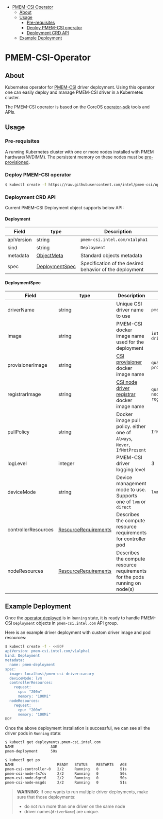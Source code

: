 <!-- TOC -->
- [PMEM-CSI Operator](#pmem-csi-for-kubernetes)
  - [About](#about)
  - [Usage](#usage)
    - [Pre-requisites](#pre-requisites)
    - [Deploy PMEM-CSI operator](#deploy-pmem-csi-operator)
    - [Deployment CRD API](#deployment-crd-api)
  - [Example Deployment](#example-deployment)

<!-- /TOC -->
# PMEM-CSI-Operator

## About

Kubernetes operator for [PMEM-CSI](https://github.com/intel/pmem-csi) driver deployment. Using this operator one can easily deploy and manage PMEM-CSI driver in a Kubernetes cluster.

The PMEM-CSI operator is based on the CoreOS [operator-sdk](https://github.com/operator-framework/operator-sdk) tools and APIs.

## Usage

### Pre-requisites

A running Kubernetes cluster with one or more nodes installed with PMEM hardware(NVDIMM). The persistent memory on these nodes must be [pre-provisioned](../README.md#persistent-memory-pre-provisioning).

### Deploy PMEM-CSI operator

<!-- The assumptions:
  a) pmem-csi-operator binary is part of released intel/pmem-csi-driver image and no additional steps required to build the images
-->

```sh
$ kubectl create -f https://raw.githubusercontent.com/intel/pmem-csi/operator/operator/deploy/operator.yaml
```

### Deployment CRD API

Current PMEM-CSI Deployment object supports below API:

#### Deployment

|Field | type | Description |
|---|---|---|
| apiVersion | string  | `pmem-csi.intel.com/v1alpha1`|
| kind | string | `Deployment`|
| metadata | [ObjectMeta](https://git.k8s.io/community/contributors/devel/api-conventions.md#spec-and-status) | Standard objects metadata |
| spec | [DeploymentSpec](#deployment-spec) | Specification of the desired behavior of the deployment |

#### DeploymentSpec

|Field | type | Description | Default Value |
|---|---|---|---|
| driverName | string | Unique CSI driver name to use | `pmem-csi.intel.com` |
| image | string | PMEM-CSI docker image name used for the deployment | `intel/pmem-csi-driver:canary` |
| provisionerImage | string | [CSI provisioner](https://github.com/kubernetes-csi/external-provisioner) docker image name | `quay.io/k8scsi/csi-provisioner:v1.2.1` |
| registrarImage | string | [CSI node driver registrar](https://github.com/kubernetes-csi/node-driver-registrar) docker image name | `quay.io/k8scsi/csi-node-driver-registrar:v1.1.0` |
| pullPolicy | string | Docker image pull policy. either one of `Always`, `Never`, `IfNotPresent` | `IfNotPresent` |
| logLevel | integer | PMEM-CSI driver logging level | 3 |
| deviceMode | string | Device management mode to use. Supports one of `lvm` or `direct` | `lvm`
| controllerResources | [ResourceRequirements](https://kubernetes.io/docs/reference/generated/kubernetes-api/v1.12/#resourcerequirements-v1-core) | Describes the compute resource requirements for controller pod |
| nodeResources | [ResourceRequirements](https://kubernetes.io/docs/reference/generated/kubernetes-api/v1.12/#resourcerequirements-v1-core) | Describes the compute resource requirements for the pods running on node(s) |

## Example Deployment

Once the [operator deployed](#deploy-PMEM-CSI-operator) is in `Running` state, it is ready to handle PMEM-CSI `Deployment` objects in `pmem-csi.intel.com` API group.

Here is an example driver deployment with custom driver image and pod resources:

```sh
$ kubectl create -f - <<EOF
apiVersion: pmem-csi.intel.com/v1alpha1
kind: Deployment
metadata:
  name: pmem-deployment
spec:
  image: localhost/pmem-csi-driver:canary
  deviceMode: lvm
  controllerResources:
    request:
      cpu: "200m"
      memory: "100Mi"
  nodeResources:
    request:
      cpu: "200m"
      memory: "100Mi"
EOF
```

Once the above deployment installation is successful, we can see all the driver pods in `Running` state:
```sh
$ kubectl get deployments.pmem-csi.intel.com
NAME                 AGE
pmem-deployment      50s

$ kubectl get po
NAME                    READY   STATUS    RESTARTS   AGE
pmem-csi-controller-0   2/2     Running   0          51s
pmem-csi-node-4x7cv     2/2     Running   0          50s
pmem-csi-node-6grt6     2/2     Running   0          50s
pmem-csi-node-msgds     2/2     Running   0          51s
```

> **WARNING**: If one wants to run multiple driver deployments, make sure that those deployments:
>  - do not run more than one driver on the same node
>  - driver names\(`driverName`\) are unique.
